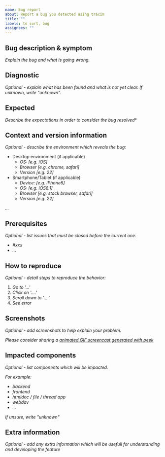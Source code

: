 ```yaml
---
name: Bug report
about: Report a bug you detected using tracim
title: ""
labels: to sort, bug
assignees: ""
---
```

## Bug description & symptom

*Explain the bug and what is going wrong.*

## Diagnostic

*Optional - explain what has been found and what is not yet clear. If unknown, write "unknown".*

## Expected

*Describe the expectations in order to consider the bug resolved**

## Context and version information

*Optional - describe the environment which reveals the bug:*

- Desktop environment (if applicable)
    - *OS: [e.g. iOS]*
    - *Browser [e.g. chrome, safari]*
    - *Version [e.g. 22]*
- Smartphone/Tablet (if applicable)
    - *Device: [e.g. iPhone6]*
    - *OS: [e.g. iOS8.1]*
    - *Browser [e.g. stock browser, safari]*
    - *Version [e.g. 22]*

*...*

## Prerequisites

*Optional - list issues that must be closed before the current one.*

- *#xxx*
- *...*


## How to reproduce

*Optional - detail steps to reproduce the behavior:*

1. *Go to '...'*
1. *Click on '....'*
1. *Scroll down to '....'*
1. *See error*

## Screenshots

*Optional - add screenshots to help explain your problem.*

*Please consider sharing a [animated GIF screencast generated with peek](https://github.com/phw/peek)*

## Impacted components

*Optional - list components which will be impacted.*

*For example:*

- *backend*
- *frontend*
- *htmldoc / file / thread app*
- *webdav*
- *...*

*If unsure, write "unknown"*

## Extra information

*Optional - add any extra information which will be usefull for understanding and developing the feature*
